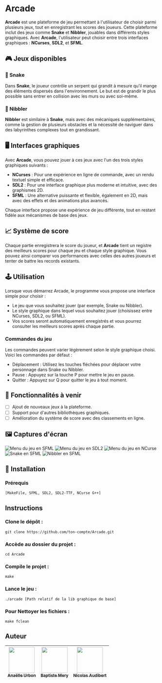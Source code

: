 # Arcade

**Arcade** est une plateforme de jeu permettant à l'utilisateur de choisir parmi plusieurs jeux, tout en enregistrant les scores des joueurs. Cette plateforme inclut des jeux comme **Snake** et **Nibbler**, jouables dans différents styles graphiques. Avec **Arcade**, l'utilisateur peut choisir entre trois interfaces graphiques : **NCurses**, **SDL2**, et **SFML**.

## 🎮 Jeux disponibles

### 🐍 Snake

Dans **Snake**, le joueur contrôle un serpent qui grandit à mesure qu'il mange des éléments dispersés dans l'environnement. Le but est de grandir le plus possible sans entrer en collision avec les murs ou avec soi-même.

### 🐍 Nibbler

**Nibbler** est similaire à **Snake**, mais avec des mécaniques supplémentaires, comme la gestion de plusieurs obstacles et la nécessité de naviguer dans des labyrinthes complexes tout en grandissant.

## 🖥️ Interfaces graphiques

Avec **Arcade**, vous pouvez jouer à ces jeux avec l'un des trois styles graphiques suivants :

- **NCurses** : Pour une expérience en ligne de commande, avec un rendu textuel simple et efficace.
- **SDL2** : Pour une interface graphique plus moderne et intuitive, avec des graphismes 2D.
- **SFML** : Une alternative puissante et flexible, également en 2D, mais avec des effets et des animations plus avancés.

Chaque interface propose une expérience de jeu différente, tout en restant fidèle aux mécanismes de base des jeux.

## 📈 Système de score

Chaque partie enregistrera le score du joueur, et **Arcade** tient un registre des meilleurs scores pour chaque jeu et chaque style graphique. Vous pouvez ainsi comparer vos performances avec celles des autres joueurs et tenter de battre les records existants.

## 🕹️ Utilisation

Lorsque vous démarrez Arcade, le programme vous propose une interface simple pour choisir :

- Le jeu que vous souhaitez jouer (par exemple, Snake ou Nibbler).
- Le style graphique dans lequel vous souhaitez jouer (choisissez entre NCurses, SDL2, ou SFML).
- Vos scores seront automatiquement enregistrés et vous pourrez consulter les meilleurs scores après chaque partie.

### Commandes du jeu

Les commandes peuvent varier légèrement selon le style graphique choisi. Voici les commandes par défaut :

- Déplacement : Utilisez les touches fléchées pour déplacer votre personnage dans Snake ou Nibbler.
- Pause : Appuyez sur la touche P pour mettre le jeu en pause.
- Quitter : Appuyez sur Q pour quitter le jeu à tout moment.

## 🚧 Fonctionnalités à venir

- [ ] Ajout de nouveaux jeux à la plateforme.
- [ ] Support pour d'autres bibliothèques graphiques.
- [ ] Amélioration du système de score avec des classements en ligne.

## 🖼️ Captures d'écran

![Menu du jeu en SFML](https://github.com/TTG-Phyros/repositoriesPhotos/blob/main/Arcade/Arcade_sfml_menu.png)
![Menu du jeu en SDL2](https://github.com/TTG-Phyros/repositoriesPhotos/blob/main/Arcade/Arcade_sdl2_menu.png)
![Menu du jeu en NCurse](https://github.com/TTG-Phyros/repositoriesPhotos/blob/main/Arcade/Arcade_ncurse_menu.png)
![Snake en SFML](https://github.com/TTG-Phyros/repositoriesPhotos/blob/main/Arcade/Arcade_sfml_snake.png)
![Nibbler en SFML](https://github.com/TTG-Phyros/repositoriesPhotos/blob/main/Arcade/Arcade_sfml_nibbler.png)

## 🚀 Installation
### Prérequis

    [MakeFile, SFML, SDL2, SDL2-TTF, NCurse G++]

## Instructions

### Clone le dépôt :

    git clone https://github.com/ton-compte/Arcade.git

### Accède au dossier du projet :

    cd Arcade

### Compile le projet :

    make

### Lance le jeu :

    ./arcade [Path relatif de la lib graphique de base]

### Pour Nettoyer les fichiers :

    make fclean

## Auteur

| [<img src="https://github.com/Anagon1803.png?size=85" width=85><br><sub>Anaëlle Urbon</sub>](https://github.com/Anagon1803) | [<img src="https://github.com/BaptisteMERY.png?size=85" width=85><br><sub>Baptiste Mery</sub>](https://github.com/BaptisteMERY) | [<img src="https://github.com/TTG-Phyros.png?size=85" width=85><br><sub>Nicolas Audibert</sub>](https://github.com/TTG-Phyros)
| :---: | :---: | :---: |
